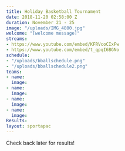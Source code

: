 ```yaml
---
title: Holiday Basketball Tournament
date: 2018-11-20 02:58:00 Z
duration: November 21 - 25
image: "/uploads/IMG_4800.jpg"
welcome: "[welcome message]"
streams:
- https://www.youtube.com/embed/KFRVcoCIxFw
- https://www.youtube.com/embed/t_qpqI6BGNo
schedule:
- "/uploads/bballschedule.png"
- "/uploads/bballschedule2.png"
teams:
- name: 
  image: 
- name: 
  image: 
- name: 
  image: 
- name: 
  image: 
Results: 
layout: sportapac
---
```


Check back later for results! 